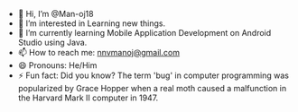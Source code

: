 - 👋 Hi, I’m @Man-oj18
- 👀 I’m interested in Learning new things.
- 🌱 I’m currently learning Mobile Application Development on Android Studio using Java.
- 📫 How to reach me: nnvmanoj@gmail.com
- 😄 Pronouns: He/Him
- ⚡ Fun fact: Did you know? The term 'bug' in computer programming was popularized by Grace Hopper when a real moth caused a malfunction in the Harvard Mark II computer in 1947.

<!---
Man-oj18/Man-oj18 is a ✨ special ✨ repository because its `README.md` (this file) appears on your GitHub profile.
You can click the Preview link to take a look at your changes.
--->
